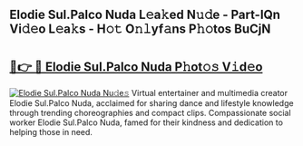 ## Elodie Sul.Palco Nuda L𝚎a𝚔ed N𝚞𝚍e - Part-IQn Vi𝚍𝚎o L𝚎a𝚔s - H𝚘𝚝 O𝚗𝚕yf𝚊ns P𝚑𝚘tos BuCjN

# <h2><a href="http://kfciil.oniu.top/?m=Elodie+Sul.Palco+Nuda">🔗👉 🔴 Elodie Sul.Palco Nuda P𝚑ot𝚘𝚜 V𝚒d𝚎o</a></h2>

[![Elodie Sul.Palco Nuda Nu𝚍e𝚜](https://i.imgur.com/0qMVB7G.gif)](http://kfciil.oniu.top/?m=Elodie+Sul.Palco+Nuda)
Virtual entertainer and multimedia creator Elodie Sul.Palco Nuda, acclaimed for sharing dance and lifestyle knowledge through trending choreographies and compact clips. Compassionate social worker Elodie Sul.Palco Nuda, famed for their kindness and dedication to helping those in need.  
